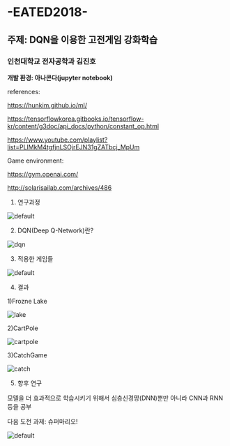 # -EATED2018-
## 주제: DQN을 이용한 고전게임 강화학습
### 인천대학교 전자공학과 김진호

__개발 환경: 아나콘다(jupyter notebook)__

references:

https://hunkim.github.io/ml/

https://tensorflowkorea.gitbooks.io/tensorflow-kr/content/g3doc/api_docs/python/constant_op.html

https://www.youtube.com/playlist?list=PLlMkM4tgfjnLSOjrEJN31gZATbcj_MpUm

Game environment: 

https://gym.openai.com/

http://solarisailab.com/archives/486

1. 연구과정

![default](https://user-images.githubusercontent.com/29765855/48728221-b4009300-ec77-11e8-8e33-925c77718522.PNG)

2. DQN(Deep Q-Network)란?

![dqn](https://user-images.githubusercontent.com/29765855/48728606-badbd580-ec78-11e8-9758-feab716beaad.PNG)

3. 적용한 게임들

![default](https://user-images.githubusercontent.com/29765855/48728804-5b31fa00-ec79-11e8-9dc4-8cef8d938c14.PNG)

4. 결과

1)Frozne Lake

![lake](https://user-images.githubusercontent.com/29765855/48729123-2a05f980-ec7a-11e8-9fa8-1bcbcac826a5.PNG)

2)CartPole

![cartpole](https://user-images.githubusercontent.com/29765855/48729405-dba52a80-ec7a-11e8-974a-df178cdc0426.PNG)

3)CatchGame

![catch](https://user-images.githubusercontent.com/29765855/48729509-1c9d3f00-ec7b-11e8-9265-6e0841905b62.PNG)

5. 향후 연구

모델을 더 효과적으로 학습시키기 위해서 심층신경망(DNN)뿐만 아니라 CNN과 RNN등을 공부

다음 도전 과제: 슈퍼마리오!

![default](https://user-images.githubusercontent.com/29765855/48729758-bb29a000-ec7b-11e8-9baa-c5f3ee91d5a2.PNG)
